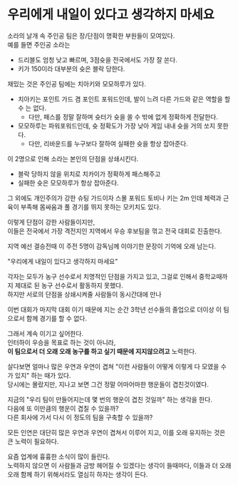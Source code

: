 # 우리에게 내일이 있다고 생각하지 마세요

소라의 날개 속 주인공 팀은 장/단점이 명확한 부원들이 모여있다.  
예를 들면 주인공 소라는 
- 드리블도 엄청 낮고 빠르며, 3점슛을 전국에서도 가장 잘 쏜다.
- 키가 150이라 대부분의 슛은 블락 당한다.

재밌는 것은 주인공 팀에는 치아키와 모모하루가 있다.

- 치아키는 포인트 가드 겸 포인트 포워드인데, 발이 느려 다른 가드와 같은 역할을 할 수 는 없다.
  - 다만, 패스를 정말 잘하며 슛터가 슛을 쏠 수 밖에 없게 정확하게 전달한다.
- 모모하루는 파워포워드인데, 슛 정확도가 가장 낮아 게임 내내 슛을 거의 쏘지 못한다.
  - 다만, 리바운드를 누구보다 잘하여 실패한 슛을 항상 잡아준다.

이 2명으로 인해 소라는 본인의 단점을 상쇄시킨다.

- 블락 당하지 않을 위치로 치카이가 정확하게 패스해주고
- 실패한 슛은 모모하루가 항상 잡아준다.

그 외에도 개인주의가 강한 슈팅 가드이자 스몰 포워드 토비나 키는 2m 인데 체력과 근육이 부족해 몸싸움과 풀 경기를 뛰지 못하는 모키치도 있다.  
  
이렇게 단점이 강한 사람들이지만,  
이들은 전국에서 가장 격전지인 지역에서 우승 후보팀을 꺾고 전국 대회로 진출한다.  
  
지역 예선 결승전때 이 주전 5명이 감독님께 이야기한 문장이 기억에 오래 남는다.  
  
"우리에게 내일이 있다고 생각하지 마세요"

각자는 모두가 농구 선수로서 치명적인 단점을 가지고 있고, 그걸로 인해서 중학교때까지 제대로 된 농구 선수로서 활동하지 못했다.  
하지만 서로의 단점을 상쇄시켜줄 사람들이 동시간대에 만나 

이번 대회가 마지막 대회 이기 때문에 지는 순간 3학년 선수들의 졸업으로 더이상 이 팀으로서 함께 경기를 할 수 없다.  
  
그래서 계속 이기고 싶어한다.  
인터하이 우승을 목표로 하는 것이 아니라,  
**이 팀으로서 더 오래 오래 농구를 하고 싶기 때문에 지지않으려고** 노력한다.    
  
살다보면 얼마나 많은 우연과 우연이 겹쳐 "이런 사람들이 어떻게 이렇게 다 모였을 수가 있지" 하는 때가 있다.  
당시에는 몰랐지만, 지나고 보면 그건 정말 어마어마한 행운들이 겹친것이였다.  
  
지금의 "우리 팀이 만들어지는데 몇 번의 행운이 겹친 것일까" 하는 생각을 한다.  
다음에 또 이만큼의 행운이 겹칠 수 있을까?  
다른 회사에 가서 다시 이 정도의 팀을 구축할 수 있을까?  
  
모든 인연은 대단히 많은 우연과 우연이 겹쳐서 이루어 지고, 이를 오래 유지하는 것은 큰 노력이 필요하다.  
  
요즘 업계에 흉흉한 소식이 많이 들린다.  
노력하지 않으면 이 사람들과 금방 헤어질 수 있겠다는 생각이 들때마다, 이들과 더 오래 오래 함께 하기 위해서라도 열심히 하자는 생각이 든다.
